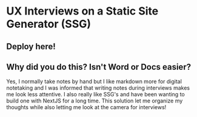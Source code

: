 # UX Interviews on a Static Site Generator (SSG)

## Deploy here!
<insert link here>

## Why did you do this? Isn't Word or Docs easier?
Yes, I normally take notes by hand but I like markdown more for digital notetaking and I was informed that writing notes during interviews makes me look less attentive. I also really like SSG's and have been wanting to build one with NextJS for a long time. This solution let me organize my thoughts while also letting me look at the camera for interviews!
